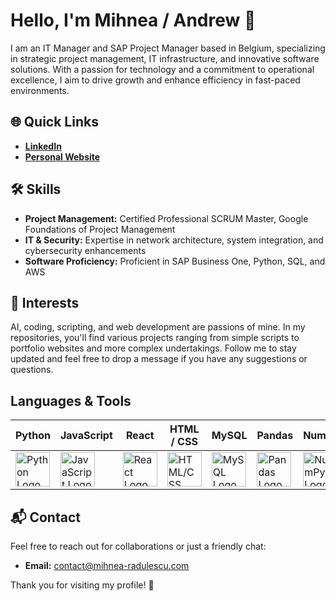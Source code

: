 # Hello, I'm Mihnea / Andrew 👋

I am an IT Manager and SAP Project Manager based in Belgium, specializing in strategic project management, IT infrastructure, and innovative software solutions. With a passion for technology and a commitment to operational excellence, I aim to drive growth and enhance efficiency in fast-paced environments.

## 🌐 Quick Links
- **[LinkedIn](https://www.linkedin.com/in/mihnearadulescu)**
- **[Personal Website](http://mihnearad.com)**

## 🛠 Skills
- **Project Management:** Certified Professional SCRUM Master, Google Foundations of Project Management
- **IT & Security:** Expertise in network architecture, system integration, and cybersecurity enhancements
- **Software Proficiency:** Proficient in SAP Business One, Python, SQL, and AWS

## 🔧 Interests
AI, coding, scripting, and web development are passions of mine. In my repositories, you'll find various projects ranging from simple scripts to portfolio websites and more complex undertakings. Follow me to stay updated and feel free to drop a message if you have any suggestions or questions.

## Languages & Tools

| Python | JavaScript | React | HTML / CSS | MySQL | Pandas | NumPy | Jupyter |
|--------|------------|-------|------------|-------|--------|-------|---------|
| <img src="https://upload.wikimedia.org/wikipedia/commons/c/c3/Python-logo-notext.svg" alt="Python Logo" width="55" height="55"/> | <img src="https://upload.wikimedia.org/wikipedia/commons/6/6a/JavaScript-logo.png" alt="JavaScript Logo" width="55" height="55"/> | <img src="https://upload.wikimedia.org/wikipedia/commons/a/a7/React-icon.svg" alt="React Logo" width="55" height="55"/> | <img src="https://upload.wikimedia.org/wikipedia/commons/d/d5/CSS3_logo_and_wordmark.svg" alt="HTML/CSS Logo" width="55" height="55"/> | <img src="https://upload.wikimedia.org/wikipedia/en/d/dd/MySQL_logo.svg" alt="MySQL Logo" width="55" height="55"/> | <img src="https://upload.wikimedia.org/wikipedia/commons/e/ed/Pandas_logo.svg" alt="Pandas Logo" width="55" height="55"/> | <img src="https://upload.wikimedia.org/wikipedia/commons/3/31/NumPy_logo_2020.svg" alt="NumPy Logo" width="55" height="55"/> | <img src="https://upload.wikimedia.org/wikipedia/commons/3/38/Jupyter_logo.svg" alt="Jupyter Logo" width="55" height="55"/> |



## 📬 Contact
Feel free to reach out for collaborations or just a friendly chat:
- **Email:** [contact@mihnea-radulescu.com](mailto:contact@mihnea-radulescu.com)

Thank you for visiting my profile! 🌟
